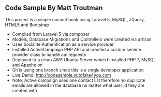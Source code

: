 ## Code Sample By Matt Troutman

This project is a simple contact book using Laravel 5, MySQL, JQuery, HTML5 and Bootstrap

- Compiled from Laravel 5 via composer
- Models, Database Migrations and Controllers were created via artisan
- Uses Socialite Authentication as a service provider
- Installed ActiveCampaign PHP API and created a custom service provider class to handle api requests
- Deployed to a clean AWS Ubuntu Server which I installed PHP 7, MySQL and Apache on
- Git is using one branch since this is a single developer application
- Live Demo: http://codesample.outofsite4you.com
- Note: Active campaign uses one contact list therefore no duplicate emails are allowed in the database no matter what user id they are created with
